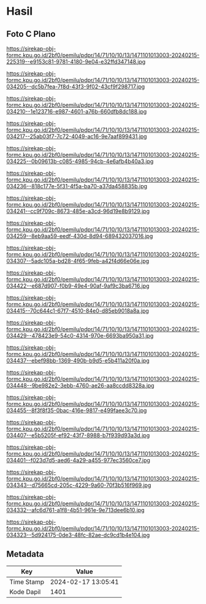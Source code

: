 # Hasil

## Foto C Plano

https://sirekap-obj-formc.kpu.go.id/2bf0/pemilu/pdpr/14/71/10/10/13/1471101013003-20240215-225319--e9153c81-9781-4180-9e04-e32ffd347148.jpg

https://sirekap-obj-formc.kpu.go.id/2bf0/pemilu/pdpr/14/71/10/10/13/1471101013003-20240215-034205--dc5b7fea-7f8d-43f3-9f02-43cf9f298717.jpg

https://sirekap-obj-formc.kpu.go.id/2bf0/pemilu/pdpr/14/71/10/10/13/1471101013003-20240215-034210--1e123716-e987-4601-a76b-660dfb8dc188.jpg

https://sirekap-obj-formc.kpu.go.id/2bf0/pemilu/pdpr/14/71/10/10/13/1471101013003-20240215-034217--25ab03f7-7c72-4049-ac16-9e7aaf899431.jpg

https://sirekap-obj-formc.kpu.go.id/2bf0/pemilu/pdpr/14/71/10/10/13/1471101013003-20240215-034225--0b09613b-c085-4985-94cb-4e6afb4b40a3.jpg

https://sirekap-obj-formc.kpu.go.id/2bf0/pemilu/pdpr/14/71/10/10/13/1471101013003-20240215-034236--818c177e-5f31-4f5a-ba70-a37da458835b.jpg

https://sirekap-obj-formc.kpu.go.id/2bf0/pemilu/pdpr/14/71/10/10/13/1471101013003-20240215-034241--cc9f709c-8673-485e-a3cd-96d19e8b9129.jpg

https://sirekap-obj-formc.kpu.go.id/2bf0/pemilu/pdpr/14/71/10/10/13/1471101013003-20240215-034259--8eb9aa59-eedf-430d-8d94-689432037016.jpg

https://sirekap-obj-formc.kpu.go.id/2bf0/pemilu/pdpr/14/71/10/10/13/1471101013003-20240215-034307--5adc105a-bd28-4f65-9feb-a42f4d66e06e.jpg

https://sirekap-obj-formc.kpu.go.id/2bf0/pemilu/pdpr/14/71/10/10/13/1471101013003-20240215-034422--e687d907-f0b9-49e4-90af-9af9c3ba6716.jpg

https://sirekap-obj-formc.kpu.go.id/2bf0/pemilu/pdpr/14/71/10/10/13/1471101013003-20240215-034415--70c644c1-67f7-4510-84e0-d85eb9018a8a.jpg

https://sirekap-obj-formc.kpu.go.id/2bf0/pemilu/pdpr/14/71/10/10/13/1471101013003-20240215-034429--478423e9-54c0-4314-970e-6693ba950a31.jpg

https://sirekap-obj-formc.kpu.go.id/2bf0/pemilu/pdpr/14/71/10/10/13/1471101013003-20240215-034437--ebef98bb-1369-490b-b9d5-e5b411a20f0a.jpg

https://sirekap-obj-formc.kpu.go.id/2bf0/pemilu/pdpr/14/71/10/10/13/1471101013003-20240215-034448--9be982e2-3ebb-4760-ae26-aa8ccdd8328a.jpg

https://sirekap-obj-formc.kpu.go.id/2bf0/pemilu/pdpr/14/71/10/10/13/1471101013003-20240215-034455--8f3f8f35-0bac-416e-9817-e499faee3c70.jpg

https://sirekap-obj-formc.kpu.go.id/2bf0/pemilu/pdpr/14/71/10/10/13/1471101013003-20240215-034407--e5b5205f-ef92-43f7-8988-b7f939d93a3d.jpg

https://sirekap-obj-formc.kpu.go.id/2bf0/pemilu/pdpr/14/71/10/10/13/1471101013003-20240215-034401--f023d7d5-aed6-4a29-a455-977ec3560ce7.jpg

https://sirekap-obj-formc.kpu.go.id/2bf0/pemilu/pdpr/14/71/10/10/13/1471101013003-20240215-034343--d75665cd-205c-4229-9a60-70f3b516f969.jpg

https://sirekap-obj-formc.kpu.go.id/2bf0/pemilu/pdpr/14/71/10/10/13/1471101013003-20240215-034332--afc6d761-a1f8-4b51-961e-9e713dee6b10.jpg

https://sirekap-obj-formc.kpu.go.id/2bf0/pemilu/pdpr/14/71/10/10/13/1471101013003-20240215-034323--5d924175-0de3-48fc-82ae-dc9cd1b4e104.jpg


## Metadata

| Key        | Value               |
| ---------- | ------------------- |
| Time Stamp | 2024-02-17 13:05:41 |
| Kode Dapil | 1401                |



